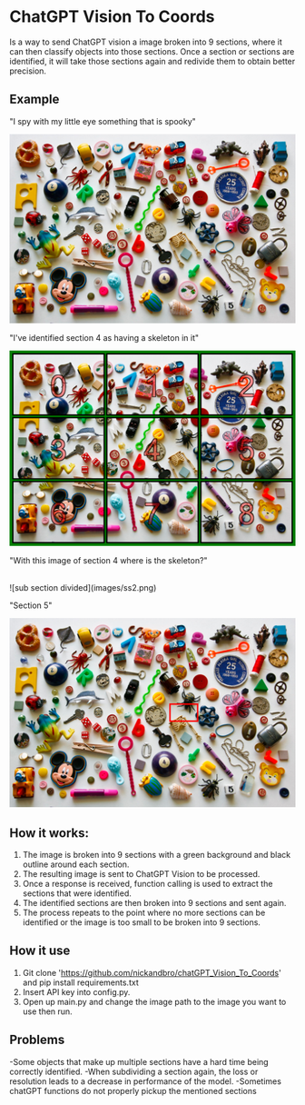 # ChatGPT Vision To Coords
Is a way to send ChatGPT vision a image broken into 9 sections, where it can then classify objects into those sections. Once a section or sections are identified, it will take those sections again and redivide them to obtain better precision.

## Example

"I spy with my little eye something that is spooky"

![whole image](images/ispy.png)

"I've identified section 4 as having a skeleton in it"

![sections of image](images/ss1.png)

"With this image of section 4 where is the skeleton?"

<br>
![sub section divided](images/ss2.png)
<br>

"Section 5"
<br>

![red outline on skeleton](images/ss3.png)


## How it works:
1. The image is broken into 9 sections with a green background and black outline around each section.
2. The resulting image is sent to ChatGPT Vision to be processed. 
3. Once a response is received, function calling is used to extract the sections that were identified.
4. The identified sections are then broken into 9 sections and sent again.
5. The process repeats to the point where no more sections can be identified or the image is too small to be broken into 9 sections.
## How it use
1. Git clone 'https://github.com/nickandbro/chatGPT_Vision_To_Coords' and pip install requirements.txt
2. Insert API key into config.py.
3. Open up main.py and change the image path to the image you want to use then run.
## Problems
-Some objects that make up multiple sections have a hard time being correctly identified.
-When subdividing a section again, the loss or resolution leads to a decrease in performance of the model. 
-Sometimes chatGPT functions do not properly pickup the mentioned sections 

